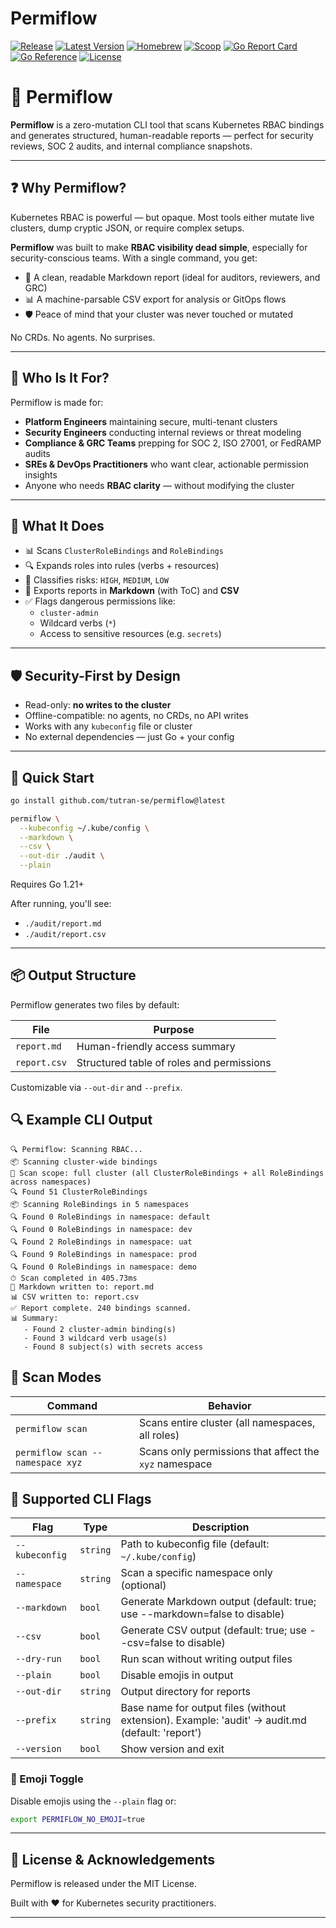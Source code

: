# Permiflow

[![Release](https://github.com/tutran-se/permiflow/actions/workflows/release.yml/badge.svg)](https://github.com/tutran-se/permiflow/actions/workflows/release.yml)
[![Latest Version](https://img.shields.io/github/v/tag/tutran-se/permiflow?label=version&sort=semver)](https://github.com/tutran-se/permiflow/releases)
[![Homebrew](https://img.shields.io/badge/install-homebrew-brightgreen)](https://github.com/tutran-se/homebrew-tap)
[![Scoop](https://img.shields.io/badge/install-scoop-blue)](https://github.com/tutran-se/scoop-bucket)
[![Go Report Card](https://goreportcard.com/badge/github.com/tutran-se/permiflow)](https://goreportcard.com/report/github.com/tutran-se/permiflow)
[![Go Reference](https://pkg.go.dev/badge/github.com/tutran-se/permiflow.svg)](https://pkg.go.dev/github.com/tutran-se/permiflow)
[![License](https://img.shields.io/github/license/tutran-se/permiflow)](https://github.com/tutran-se/permiflow/blob/main/LICENSE)

# 🚦 Permiflow

**Permiflow** is a zero-mutation CLI tool that scans Kubernetes RBAC bindings and generates structured, human-readable reports — perfect for security reviews, SOC 2 audits, and internal compliance snapshots.

---

## ❓ Why Permiflow?

Kubernetes RBAC is powerful — but opaque. Most tools either mutate live clusters, dump cryptic JSON, or require complex setups.

**Permiflow** was built to make **RBAC visibility dead simple**, especially for security-conscious teams. With a single command, you get:

- 📄 A clean, readable Markdown report (ideal for auditors, reviewers, and GRC)
- 📊 A machine-parsable CSV export for analysis or GitOps flows
- 🛡️ Peace of mind that your cluster was never touched or mutated

No CRDs. No agents. No surprises.

---

## 👤 Who Is It For?

Permiflow is made for:

- **Platform Engineers** maintaining secure, multi-tenant clusters
- **Security Engineers** conducting internal reviews or threat modeling
- **Compliance & GRC Teams** prepping for SOC 2, ISO 27001, or FedRAMP audits
- **SREs & DevOps Practitioners** who want clear, actionable permission insights
- Anyone who needs **RBAC clarity** — without modifying the cluster

---

## 🔧 What It Does

- 📊 Scans `ClusterRoleBindings` and `RoleBindings`
- 🔍 Expands roles into rules (verbs + resources)
- 🧠 Classifies risks: `HIGH`, `MEDIUM`, `LOW`
- 📄 Exports reports in **Markdown** (with ToC) and **CSV**
- ✅ Flags dangerous permissions like:
  - `cluster-admin`
  - Wildcard verbs (`*`)
  - Access to sensitive resources (e.g. `secrets`)

---

## 🛡️ Security-First by Design

- Read-only: **no writes to the cluster**
- Offline-compatible: no agents, no CRDs, no API writes
- Works with any `kubeconfig` file or cluster
- No external dependencies — just Go + your config

---

## 🚀 Quick Start

```bash
go install github.com/tutran-se/permiflow@latest

permiflow \
  --kubeconfig ~/.kube/config \
  --markdown \
  --csv \
  --out-dir ./audit \
  --plain
```

Requires Go 1.21+

After running, you'll see:

- `./audit/report.md`
- `./audit/report.csv`

---

## 📦 Output Structure

Permiflow generates two files by default:

| File         | Purpose                                   |
| ------------ | ----------------------------------------- |
| `report.md`  | Human-friendly access summary             |
| `report.csv` | Structured table of roles and permissions |

Customizable via `--out-dir` and `--prefix`.

## 🔍 Example CLI Output

```
🔍 Permiflow: Scanning RBAC...
📦 Scanning cluster-wide bindings
📍 Scan scope: full cluster (all ClusterRoleBindings + all RoleBindings across namespaces)
🔍 Found 51 ClusterRoleBindings
📦 Scanning RoleBindings in 5 namespaces
🔍 Found 0 RoleBindings in namespace: default
🔍 Found 0 RoleBindings in namespace: dev
🔍 Found 2 RoleBindings in namespace: uat
🔍 Found 9 RoleBindings in namespace: prod
🔍 Found 0 RoleBindings in namespace: demo
⏱ Scan completed in 405.73ms
📄 Markdown written to: report.md
📊 CSV written to: report.csv
✅ Report complete. 240 bindings scanned.
📊 Summary:
   - Found 2 cluster-admin binding(s)
   - Found 3 wildcard verb usage(s)
   - Found 8 subject(s) with secrets access
```

## 🏁 Scan Modes

| Command                          | Behavior                                               |
| -------------------------------- | ------------------------------------------------------ |
| `permiflow scan`                 | Scans entire cluster (all namespaces, all roles)       |
| `permiflow scan --namespace xyz` | Scans only permissions that affect the `xyz` namespace |

## 🏁 Supported CLI Flags

| Flag           | Type     | Description                                                                                     |
| -------------- | -------- | ----------------------------------------------------------------------------------------------- |
| `--kubeconfig` | `string` | Path to kubeconfig file (default: `~/.kube/config`)                                             |
| `--namespace`  | `string` | Scan a specific namespace only (optional)                                                       |
| `--markdown`   | `bool`   | Generate Markdown output (default: true; use --markdown=false to disable)                       |
| `--csv`        | `bool`   | Generate CSV output (default: true; use --csv=false to disable)                                 |
| `--dry-run`    | `bool`   | Run scan without writing output files                                                           |
| `--plain`      | `bool`   | Disable emojis in output                                                                        |
| `--out-dir`    | `string` | Output directory for reports                                                                    |
| `--prefix`     | `string` | Base name for output files (without extension). Example: 'audit' → audit.md (default: 'report') |
| `--version`    | `bool`   | Show version and exit                                                                           |

### 🧪 Emoji Toggle

Disable emojis using the `--plain` flag or:

```bash
export PERMIFLOW_NO_EMOJI=true
```

---

## 📣 License & Acknowledgements

Permiflow is released under the MIT License.

Built with ❤️ for Kubernetes security practitioners.

---
